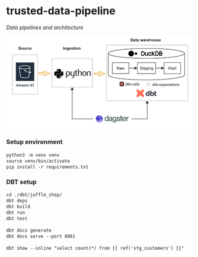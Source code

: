 # trusted-data-pipeline

*Data pipelines and architecture*

<center><img src="./assets/image/3D_data_pipeline.png"/></center>



### Setup environment

```
python3 -m venv venv
source venv/bin/activate
pip install -r requirements.txt

```

### DBT setup

```
cd ./dbt/jaffle_shop/
dbt deps
dbt build
dbt run
dbt test

dbt docs generate
dbt docs serve --port 8081

dbt show --inline "select count(*) from {{ ref('stg_customers') }}"
```